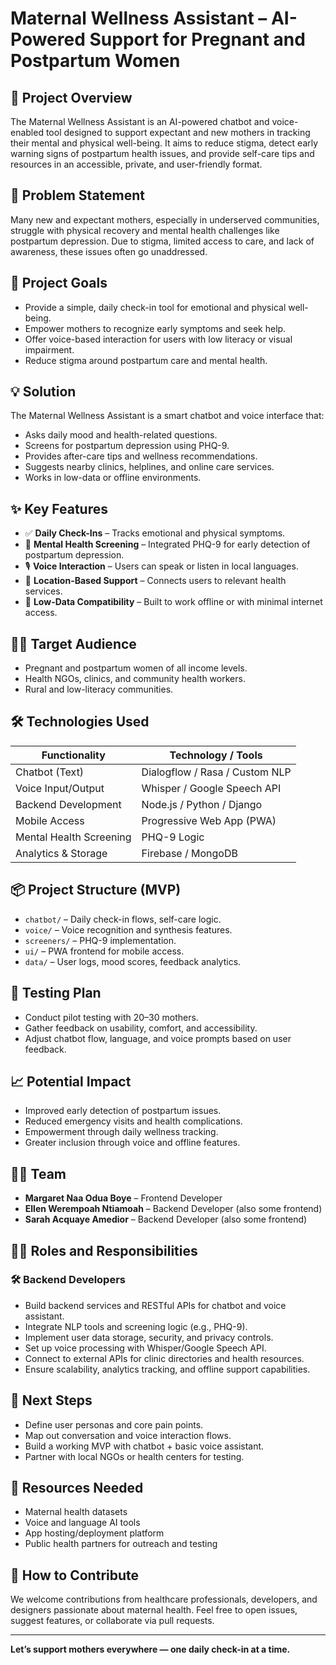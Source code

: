 # Maternal Wellness Assistant – AI-Powered Support for Pregnant and Postpartum Women

## 📌 Project Overview

The Maternal Wellness Assistant is an AI-powered chatbot and voice-enabled tool designed to support expectant and new mothers in tracking their mental and physical well-being. It aims to reduce stigma, detect early warning signs of postpartum health issues, and provide self-care tips and resources in an accessible, private, and user-friendly format.

## 🚩 Problem Statement

Many new and expectant mothers, especially in underserved communities, struggle with physical recovery and mental health challenges like postpartum depression. Due to stigma, limited access to care, and lack of awareness, these issues often go unaddressed.

## 🎯 Project Goals

- Provide a simple, daily check-in tool for emotional and physical well-being.
- Empower mothers to recognize early symptoms and seek help.
- Offer voice-based interaction for users with low literacy or visual impairment.
- Reduce stigma around postpartum care and mental health.

## 💡 Solution

The Maternal Wellness Assistant is a smart chatbot and voice interface that:
- Asks daily mood and health-related questions.
- Screens for postpartum depression using PHQ-9.
- Provides after-care tips and wellness recommendations.
- Suggests nearby clinics, helplines, and online care services.
- Works in low-data or offline environments.

## ✨ Key Features

- ✅ **Daily Check-Ins** – Tracks emotional and physical symptoms.
- 🧠 **Mental Health Screening** – Integrated PHQ-9 for early detection of postpartum depression.
- 🎙️ **Voice Interaction** – Users can speak or listen in local languages.
- 📍 **Location-Based Support** – Connects users to relevant health services.
- 📶 **Low-Data Compatibility** – Built to work offline or with minimal internet access.

## 👩‍⚕️ Target Audience

- Pregnant and postpartum women of all income levels.
- Health NGOs, clinics, and community health workers.
- Rural and low-literacy communities.

## 🛠️ Technologies Used

| Functionality              | Technology / Tools               |
|---------------------------|----------------------------------|
| Chatbot (Text)            | Dialogflow / Rasa / Custom NLP   |
| Voice Input/Output        | Whisper / Google Speech API      |
| Backend Development       | Node.js / Python / Django        |
| Mobile Access             | Progressive Web App (PWA)        |
| Mental Health Screening   | PHQ-9 Logic                      |
| Analytics & Storage       | Firebase / MongoDB               |

## 📦 Project Structure (MVP)

- `chatbot/` – Daily check-in flows, self-care logic.
- `voice/` – Voice recognition and synthesis features.
- `screeners/` – PHQ-9 implementation.
- `ui/` – PWA frontend for mobile access.
- `data/` – User logs, mood scores, feedback analytics.

## 🧪 Testing Plan

- Conduct pilot testing with 20–30 mothers.
- Gather feedback on usability, comfort, and accessibility.
- Adjust chatbot flow, language, and voice prompts based on user feedback.

## 📈 Potential Impact

- Improved early detection of postpartum issues.
- Reduced emergency visits and health complications.
- Empowerment through daily wellness tracking.
- Greater inclusion through voice and offline features.

## 👩‍💻 Team

- **Margaret Naa Odua Boye** – Frontend Developer
- **Ellen Werempoah Ntiamoah** – Backend Developer (also some frontend)
- **Sarah Acquaye Amedior** – Backend Developer (also some frontend)


## 👩‍💻 Roles and Responsibilities

### 🛠️ Backend Developers
- Build backend services and RESTful APIs for chatbot and voice assistant.
- Integrate NLP tools and screening logic (e.g., PHQ-9).
- Implement user data storage, security, and privacy controls.
- Set up voice processing with Whisper/Google Speech API.
- Connect to external APIs for clinic directories and health resources.
- Ensure scalability, analytics tracking, and offline support capabilities.


## 📍 Next Steps

- Define user personas and core pain points.
- Map out conversation and voice interaction flows.
- Build a working MVP with chatbot + basic voice assistant.
- Partner with local NGOs or health centers for testing.

## 🔗 Resources Needed

- Maternal health datasets
- Voice and language AI tools
- App hosting/deployment platform
- Public health partners for outreach and testing

## 🙌 How to Contribute

We welcome contributions from healthcare professionals, developers, and designers passionate about maternal health. Feel free to open issues, suggest features, or collaborate via pull requests.

---

**Let’s support mothers everywhere — one daily check-in at a time.**
